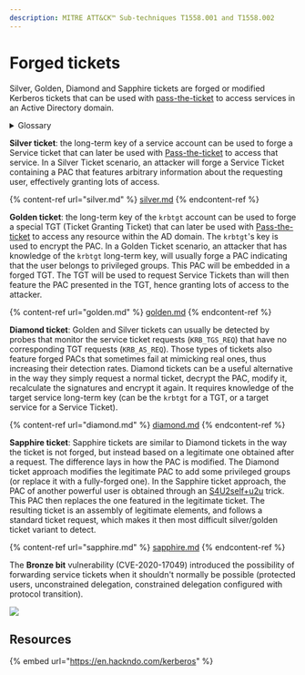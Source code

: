 ```yaml
---
description: MITRE ATT&CK™ Sub-techniques T1558.001 and T1558.002
---
```


# Forged tickets

Silver, Golden, Diamond and Sapphire tickets are forged or modified Kerberos tickets that can be used with [pass-the-ticket](broken-reference) to access services in an Active Directory domain.

<details>

<summary>Glossary</summary>

**PAC (Privileged Authentication Certificate)**: a special set of data contained in the ticket (TGT or Service Ticket) that give information about the requesting user (username, groups, UserAccountControl, etc.).&#x20;

**Long-term key**: the long-term key of an account refers to its NT hash (when the RC4 etype is not disabled in the domain) or another Kerberos key (DES, AES128, AES256).

</details>

**Silver ticket**: the long-term key of a service account can be used to forge a Service ticket that can later be used with [Pass-the-ticket](broken-reference) to access that service. In a Silver Ticket scenario, an attacker will forge a Service Ticket containing a PAC that features arbitrary information about the requesting user, effectively granting lots of access.

{% content-ref url="silver.md" %}
[silver.md](silver.md)
{% endcontent-ref %}

**Golden ticket**: the long-term key of the `krbtgt` account can be used to forge a special TGT (Ticket Granting Ticket) that can later be used with [Pass-the-ticket](broken-reference) to access any resource within the AD domain. The `krbtgt`'s key is used to encrypt the PAC. In a Golden Ticket scenario, an attacker that has knowledge of the `krbtgt` long-term key, will usually forge a PAC indicating that the user belongs to privileged groups. This PAC will be embedded in a forged TGT. The TGT will be used to request Service Tickets than will then feature the PAC presented in the TGT, hence granting lots of access to the attacker.

{% content-ref url="golden.md" %}
[golden.md](golden.md)
{% endcontent-ref %}

**Diamond ticket**: Golden and Silver tickets can usually be detected by probes that monitor the service ticket requests (`KRB_TGS_REQ`) that have no corresponding TGT requests (`KRB_AS_REQ`). Those types of tickets also feature forged PACs that sometimes fail at mimicking real ones, thus increasing their detection rates. Diamond tickets can be a useful alternative in the way they simply request a normal ticket, decrypt the PAC, modify it, recalculate the signatures and encrypt it again. It requires knowledge of the target service long-term key (can be the `krbtgt` for a TGT, or a target service for a Service Ticket).

{% content-ref url="diamond.md" %}
[diamond.md](diamond.md)
{% endcontent-ref %}

**Sapphire ticket**: Sapphire tickets are similar to Diamond tickets in the way the ticket is not forged, but instead based on a legitimate one obtained after a request. The difference lays in how the PAC is modified. The Diamond ticket approach modifies the legitimate PAC to add some privileged groups (or replace it with a fully-forged one). In the Sapphire ticket approach, the PAC of another powerful user is obtained through an [S4U2self+u2u](../#s4u2self-+-u2u) trick. This PAC then replaces the one featured in the legitimate ticket. The resulting ticket is an assembly of legitimate elements, and follows a standard ticket request, which makes it then most difficult silver/golden ticket variant to detect.

{% content-ref url="sapphire.md" %}
[sapphire.md](sapphire.md)
{% endcontent-ref %}

The **Bronze bit** vulnerability (CVE-2020-17049) introduced the possibility of forwarding service tickets when it shouldn't normally be possible (protected users, unconstrained delegation, constrained delegation configured with protocol transition).

![](../../../../.gitbook/assets/Kerberos\_delegation.png)

## Resources

{% embed url="https://en.hackndo.com/kerberos" %}
